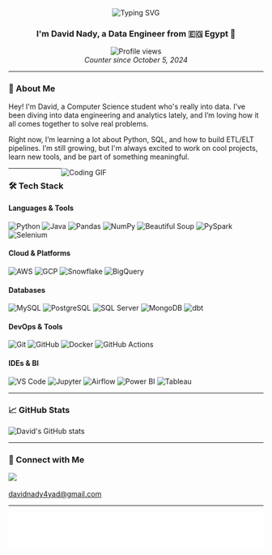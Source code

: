<div align="center">
  <img src="https://readme-typing-svg.herokuapp.com?font=Fira+Code&size=26&pause=1000&color=00F727&width=520&lines=Hi+there+I'm+David+Nady;ETL+and+Big+Data+Engineer;Passionate+about+Data+Engineering" alt="Typing SVG" />
</div>

<h3 align="center">I'm <strong>David Nady</strong>, a Data Engineer from 🇪🇬 Egypt 📍</h3>

<p align="center">
  <img src="https://komarev.com/ghpvc/?username=david11133&label=Profile%20views&color=0e75b6&style=flat" alt="Profile views" />
  <br><i>Counter since October 5, 2024</i>
</p>

---

### 👋 About Me
Hey! I'm David, a Computer Science student who's really into data. I’ve been diving into data engineering and analytics lately, and I’m loving how it all comes together to solve real problems.

Right now, I’m learning a lot about Python, SQL, and how to build ETL/ELT pipelines. I’m still growing, but I'm always excited to work on cool projects, learn new tools, and be part of something meaningful.

<img align="right" src="https://blog.cloudlayer.io/content/images/2020/12/coding-freak.gif" width="400" alt="Coding GIF" />

---

### 🛠 Tech Stack

#### Languages & Tools
![Python](https://img.shields.io/badge/Python-306998?style=for-the-badge&logo=python&logoColor=white)
![Java](https://img.shields.io/badge/Java-007396?style=for-the-badge&logo=java&logoColor=white)
![Pandas](https://img.shields.io/badge/Pandas-150458?style=for-the-badge&logo=pandas&logoColor=white)
![NumPy](https://img.shields.io/badge/NumPy-013243?style=for-the-badge&logo=numpy&logoColor=white)
![Beautiful Soup](https://img.shields.io/badge/Beautiful%20Soup-7C7C7C?style=for-the-badge&logo=apache&logoColor=white)
![PySpark](https://img.shields.io/badge/PySpark-E25A1C?style=for-the-badge&logo=apache-spark&logoColor=white)
![Selenium](https://img.shields.io/badge/Selenium-43B02A?style=for-the-badge&logo=selenium&logoColor=white)

#### Cloud & Platforms
![AWS](https://img.shields.io/badge/AWS-FF9900?style=for-the-badge&logo=amazonaws&logoColor=white)
![GCP](https://img.shields.io/badge/GCP-4285F4?style=for-the-badge&logo=google-cloud&logoColor=white)
![Snowflake](https://img.shields.io/badge/Snowflake-29B5E8?style=for-the-badge&logo=snowflake&logoColor=white)
![BigQuery](https://img.shields.io/badge/BigQuery-4285F4?style=for-the-badge&logo=google-cloud&logoColor=white)

#### Databases
![MySQL](https://img.shields.io/badge/MySQL-4479A1?style=for-the-badge&logo=mysql&logoColor=white)
![PostgreSQL](https://img.shields.io/badge/PostgreSQL-336791?style=for-the-badge&logo=postgresql&logoColor=white)
![SQL Server](https://img.shields.io/badge/MS%20SQL%20Server-CC2927?style=for-the-badge&logo=microsoft-sql-server&logoColor=white)
![MongoDB](https://img.shields.io/badge/MongoDB-47A248?style=for-the-badge&logo=mongodb&logoColor=white)
![dbt](https://img.shields.io/badge/dbt-FF694B?style=for-the-badge&logo=dbt&logoColor=white)

#### DevOps & Tools
![Git](https://img.shields.io/badge/Git-F05032?style=for-the-badge&logo=git&logoColor=white)
![GitHub](https://img.shields.io/badge/GitHub-181717?style=for-the-badge&logo=github&logoColor=white)
![Docker](https://img.shields.io/badge/Docker-2496ED?style=for-the-badge&logo=docker&logoColor=white)
![GitHub Actions](https://img.shields.io/badge/GitHub%20Actions-2088FF?style=for-the-badge&logo=github-actions&logoColor=white)

#### IDEs & BI
![VS Code](https://img.shields.io/badge/VS%20Code-007ACC?style=for-the-badge&logo=visual-studio-code&logoColor=white)
![Jupyter](https://img.shields.io/badge/Jupyter-F37626?style=for-the-badge&logo=jupyter&logoColor=white)
![Airflow](https://img.shields.io/badge/Apache%20Airflow-0E2A4D?style=for-the-badge&logo=apache-airflow&logoColor=white)
![Power BI](https://img.shields.io/badge/Power%20BI-F2C94C?style=for-the-badge&logo=powerbi&logoColor=black)
![Tableau](https://img.shields.io/badge/Tableau-E97627?style=for-the-badge&logo=tableau&logoColor=white)

---

### 📈 GitHub Stats

![David's GitHub stats](https://github-readme-stats.vercel.app/api?username=david11133&show_icons=true&theme=onedark)

---

### 🤝 Connect with Me

<a href="https://www.linkedin.com/in/david-nady/" target="_blank">
  <img src="https://img.shields.io/static/v1?message=LinkedIn&logo=linkedin&label=&color=0077B5&logoColor=white&style=for-the-badge" height="35" />
</a>

[davidnady4yad@gmail.com](mailto:davidnady4yad@gmail.com)

---

<p align="center">
  <img src="https://github.com/Moataz-Elmesmary/Moataz-Elmesmary/blob/main/Moataz.svg" height="70" alt="Thanks" />
</p>
